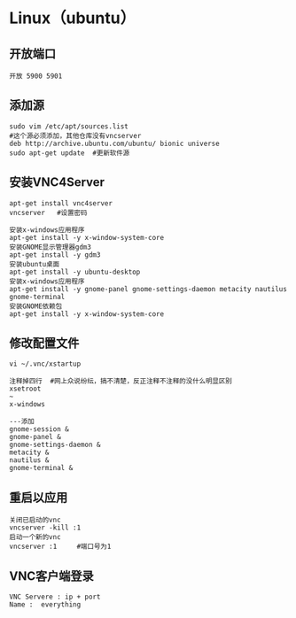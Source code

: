 # Linux（ubuntu）

## 开放端口

```
开放 5900 5901
```

## 添加源

```
sudo vim /etc/apt/sources.list
#这个源必须添加，其他仓库没有vncserver
deb http://archive.ubuntu.com/ubuntu/ bionic universe
sudo apt-get update  #更新软件源
```

## 安装VNC4Server

```
apt-get install vnc4server
vncserver   #设置密码
```

```
安装x-windows应用程序
apt-get install -y x-window-system-core
安装GNOME显示管理器gdm3
apt-get install -y gdm3
安装ubuntu桌面
apt-get install -y ubuntu-desktop
安装x-windows应用程序
apt-get install -y gnome-panel gnome-settings-daemon metacity nautilus gnome-terminal
安装GNOME依赖包
apt-get install -y x-window-system-core
```

## 修改配置文件

```
vi ~/.vnc/xstartup

注释掉四行  #网上众说纷纭，搞不清楚，反正注释不注释的没什么明显区别
xsetroot
~
x-windows

---添加
gnome-session &
gnome-panel &
gnome-settings-daemon &
metacity &
nautilus &
gnome-terminal &
```

## 重启以应用

```
关闭已启动的vnc
vncserver -kill :1
启动一个新的vnc
vncserver :1     #端口号为1
```

## VNC客户端登录

```
VNC Servere : ip + port
Name :  everything
```

